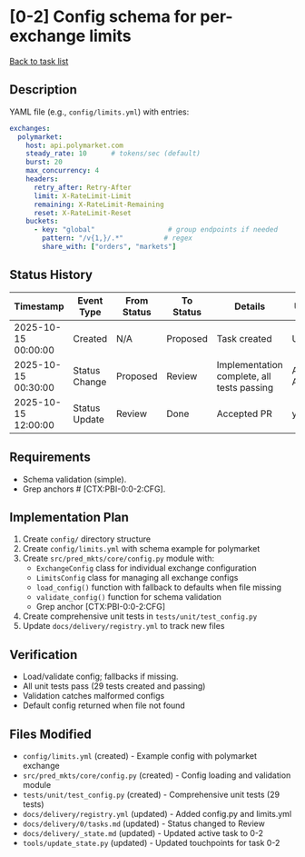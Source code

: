 # [0-2] Config schema for per-exchange limits
[Back to task list](tasks.md)

## Description
YAML file (e.g., `config/limits.yml`) with entries:
```yaml
exchanges:
  polymarket:
    host: api.polymarket.com
    steady_rate: 10      # tokens/sec (default)
    burst: 20
    max_concurrency: 4
    headers:
      retry_after: Retry-After
      limit: X-RateLimit-Limit
      remaining: X-RateLimit-Remaining
      reset: X-RateLimit-Reset
    buckets:
      - key: "global"                  # group endpoints if needed
        pattern: "/v{1,}/.*"          # regex
        share_with: ["orders", "markets"]
```

## Status History
| Timestamp | Event Type | From Status | To Status | Details | User |
|-----------|------------|-------------|-----------|---------|------|
| 2025-10-15 00:00:00 | Created | N/A | Proposed | Task created | User |
| 2025-10-15 00:30:00 | Status Change | Proposed | Review | Implementation complete, all tests passing | AI Agent |
| 2025-10-15 12:00:00 | Status Update | Review | Done | Accepted PR | you |

## Requirements
- Schema validation (simple).
- Grep anchors # [CTX:PBI-0:0-2:CFG].

## Implementation Plan
1. Create `config/` directory structure
2. Create `config/limits.yml` with schema example for polymarket
3. Create `src/pred_mkts/core/config.py` module with:
   - `ExchangeConfig` class for individual exchange configuration
   - `LimitsConfig` class for managing all exchange configs
   - `load_config()` function with fallback to defaults when file missing
   - `validate_config()` function for schema validation
   - Grep anchor [CTX:PBI-0:0-2:CFG]
4. Create comprehensive unit tests in `tests/unit/test_config.py`
5. Update `docs/delivery/registry.yml` to track new files

## Verification
- Load/validate config; fallbacks if missing.
- All unit tests pass (29 tests created and passing)
- Validation catches malformed configs
- Default config returned when file not found

## Files Modified
- `config/limits.yml` (created) - Example config with polymarket exchange
- `src/pred_mkts/core/config.py` (created) - Config loading and validation module
- `tests/unit/test_config.py` (created) - Comprehensive unit tests (29 tests)
- `docs/delivery/registry.yml` (updated) - Added config.py and limits.yml
- `docs/delivery/0/tasks.md` (updated) - Status changed to Review
- `docs/delivery/_state.md` (updated) - Updated active task to 0-2
- `tools/update_state.py` (updated) - Updated touchpoints for task 0-2
